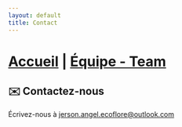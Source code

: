 ```yaml
---
layout: default
title: Contact
---
```

# [Accueil](index.md)  |  [Équipe - Team](Team.md)

## ✉️ Contactez-nous
Écrivez-nous à [jerson.angel.ecoflore@outlook.com](mailto:jerson.angel.ecoflore@outlook.com)


